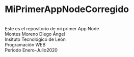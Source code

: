 # MiPrimerAppNodeCorregido
</br>Este es el repositorio de mi primer App Node 
</br>Montes Moreno Diego Ángel
</br>Insituto Tecnológico de León
</br>Programación WEB
</br>Periodo Enero-Julio2020
